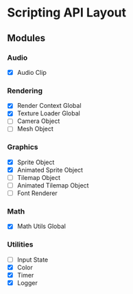 # Scripting API Layout

## Modules

### Audio
- [x] Audio Clip

### Rendering
- [x] Render Context Global
- [x] Texture Loader Global
- [ ] Camera Object
- [ ] Mesh Object

### Graphics
- [x] Sprite Object
- [x] Animated Sprite Object
- [ ] Tilemap Object
- [ ] Animated Tilemap Object
- [ ] Font Renderer

### Math
- [x] Math Utils Global

### Utilities
- [ ] Input State
- [x] Color
- [X] Timer
- [x] Logger